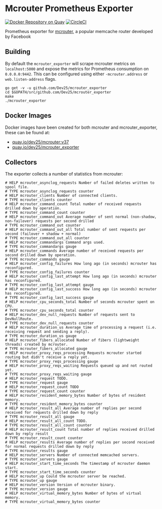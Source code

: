 Mcrouter Prometheus Exporter
===
[![Docker Repository on Quay](https://quay.io/repository/dev25/mcrouter_exporter/status "Docker Repository on Quay")](https://quay.io/repository/dev25/mcrouter_exporter)
[![CircleCI](https://circleci.com/gh/Dev25/mcrouter_exporter.svg?style=svg)](https://circleci.com/gh/Dev25/mcrouter_exporter)

Prometheus exporter for [mcrouter](https://github.com/facebook/mcrouter), a popular memcache router developed by Facebook

Building
---

By default the `mcrouter_exporter` will scrape mcrouter metrics on `localhost:5000` and expose the metrics for Prometheus consumption on `0.0.0.0:9442`. This can be configured using either `-mcrouter.address` or `web.listen-address` flags.

```
go get -v -u github.com/Dev25/mcrouter_exporter
cd $GOPATH/src/github.com/Dev25/mcrouter_exporter
make
./mcrouter_exporter
```

Docker Images
----
Docker images have been created for both mcrouter and mcrouter_exporter, these can be found at:

- [quay.io/dev25/mcrouter:v37](https://quay.io/repository/dev25/mcrouter?tab=tags)
- [quay.io/dev25/mcrouter_exporter](https://quay.io/repository/dev25/mcrouter_exporter?tab=tags)


Collectors
----
The exporter collects a number of statistics from mcrouter:

```
# HELP mcrouter_asynclog_requests Number of failed deletes written to spool file.
# TYPE mcrouter_asynclog_requests counter
# HELP mcrouter_clients Number of connected clients.
# TYPE mcrouter_clients counter
# HELP mcrouter_command_count Total number of received requests drilled down by operation.
# TYPE mcrouter_command_count counter
# HELP mcrouter_command_out Average number of sent normal (non-shadow, non-failover) requests per second drilled
# TYPE mcrouter_command_out counter
# HELP mcrouter_command_out_all Total number of sent requests per second (failover + shadow + normal)
# TYPE mcrouter_command_out_all counter
# HELP mcrouter_commandargs Command args used.
# TYPE mcrouter_commandargs gauge
# HELP mcrouter_commands Average number of received requests per second drilled down by operation.
# TYPE mcrouter_commands gauge
# HELP mcrouter_config_failures How long ago (in seconds) mcrouter has reconfigured.
# TYPE mcrouter_config_failures counter
# HELP mcrouter_config_last_attempt How long ago (in seconds) mcrouter has reconfigured.
# TYPE mcrouter_config_last_attempt gauge
# HELP mcrouter_config_last_success How long ago (in seconds) mcrouter has reconfigured.
# TYPE mcrouter_config_last_success gauge
# HELP mcrouter_cpu_seconds_total Number of seconds mcrouter spent on CPU.
# TYPE mcrouter_cpu_seconds_total counter
# HELP mcrouter_dev_null_requests Number of requests sent to DevNullRoute.
# TYPE mcrouter_dev_null_requests counter
# HELP mcrouter_duration_us Average time of processing a request (i.e. receiving request and sending a reply).
# TYPE mcrouter_duration_us gauge
# HELP mcrouter_fibers_allocated Number of fibers (lightweight threads) created by mcrouter.
# TYPE mcrouter_fibers_allocated gauge
# HELP mcrouter_proxy_reqs_processing Requests mcrouter started routing but didn't receive a reply yet.
# TYPE mcrouter_proxy_reqs_processing gauge
# HELP mcrouter_proxy_reqs_waiting Requests queued up and not routed yet.
# TYPE mcrouter_proxy_reqs_waiting gauge
# HELP mcrouter_request TODO.
# TYPE mcrouter_request gauge
# HELP mcrouter_request_count TODO
# TYPE mcrouter_request_count counter
# HELP mcrouter_resident_memory_bytes Number of bytes of resident memory.
# TYPE mcrouter_resident_memory_bytes counter
# HELP mcrouter_result_all Average number of replies per second received for requests drilled down by reply
# TYPE mcrouter_result_all gauge
# HELP mcrouter_result_all_count TODO.
# TYPE mcrouter_result_all_count counter
# HELP mcrouter_result_count Total number of replies received drilled down by reply result
# TYPE mcrouter_result_count counter
# HELP mcrouter_results Average number of replies per second received for normal requests drilled down by reply
# TYPE mcrouter_results gauge
# HELP mcrouter_servers Number of connected memcached servers.
# TYPE mcrouter_servers gauge
# HELP mcrouter_start_time_seconds The timestamp of mcrouter daemon start.
# TYPE mcrouter_start_time_seconds counter
# HELP mcrouter_up Could the mcrouter server be reached.
# TYPE mcrouter_up gauge
# HELP mcrouter_version Version of mcrouter binary.
# TYPE mcrouter_version gauge
# HELP mcrouter_virtual_memory_bytes Number of bytes of virtual memory.
# TYPE mcrouter_virtual_memory_bytes counter
```
